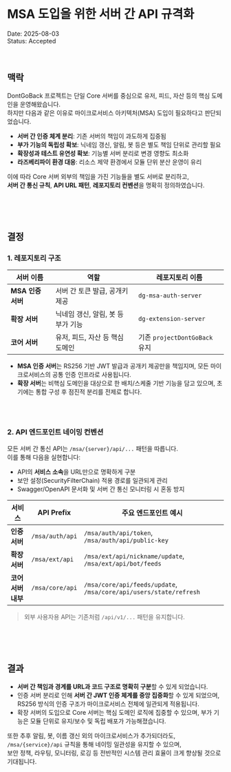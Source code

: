# MSA 도입을 위한 서버 간 API 규격화

Date: 2025-08-03  
Status: Accepted

<br/>

## 맥락

DontGoBack 프로젝트는 단일 Core 서버를 중심으로 유저, 피드, 자산 등의 핵심 도메인을 운영해왔습니다.  
하지만 다음과 같은 이유로 마이크로서비스 아키텍처(MSA) 도입이 필요하다고 판단되었습니다.

- **서버 간 인증 체계 분리**: 기존 서버의 책임이 과도하게 집중됨
- **부가 기능의 독립성 확보**: 닉네임 갱신, 알림, 봇 등은 별도 책임 단위로 관리할 필요
- **확장성과 테스트 유연성 확보**: 기능별 서버 분리로 변경 영향도 최소화
- **라즈베리파이 환경 대응**: 리소스 제약 환경에서 모듈 단위 분산 운영이 유리

이에 따라 Core 서버 외부의 책임을 가진 기능들을 별도 서버로 분리하고,  
**서버 간 통신 규칙**, **API URL 패턴**, **레포지토리 컨벤션**을 명확히 정의하였습니다.

<br/>
<br/>
<br/>

## 결정

### 1. 레포지토리 구조

| 서버 이름         | 역할                               | 레포지토리 이름               |
| ----------------- | ---------------------------------- | ----------------------------- |
| **MSA 인증 서버** | 서버 간 토큰 발급, 공개키 제공     | `dg-msa-auth-server`          |
| **확장 서버**     | 닉네임 갱신, 알림, 봇 등 부가 기능 | `dg-extension-server`         |
| **코어 서버**     | 유저, 피드, 자산 등 핵심 도메인    | 기존 `projectDontGoBack` 유지 |

- **MSA 인증 서버**는 RS256 기반 JWT 발급과 공개키 제공만을 책임지며, 모든 마이크로서비스의 공통 인증 인프라로 사용됩니다.
- **확장 서버**는 비핵심 도메인을 대상으로 한 배치/스케줄 기반 기능을 담고 있으며, 초기에는 통합 구성 후 점진적 분리를 전제로 합니다.

<br/>
<br/>

### 2. API 엔드포인트 네이밍 컨벤션

모든 서버 간 통신 API는 `/msa/{server}/api/...` 패턴을 따릅니다.  
이를 통해 다음을 실현합니다:

- API의 **서비스 소속**을 URL만으로 명확하게 구분
- 보안 설정(SecurityFilterChain) 적용 경로를 일관되게 관리
- Swagger/OpenAPI 문서화 및 서버 간 통신 모니터링 시 혼동 방지

| 서비스             | API Prefix      | 주요 엔드포인트 예시                                              |
| ------------------ | --------------- | ----------------------------------------------------------------- |
| **인증 서버**      | `/msa/auth/api` | `/msa/auth/api/token`, `/msa/auth/api/public-key`                 |
| **확장 서버**      | `/msa/ext/api`  | `/msa/ext/api/nickname/update`, `/msa/ext/api/bot/feeds`          |
| **코어 서버 내부** | `/msa/core/api` | `/msa/core/api/feeds/update`, `/msa/core/api/users/state/refresh` |

> 외부 사용자용 API는 기존처럼 `/api/v1/...` 패턴을 유지합니다.

<br/>
<br/>
<br/>

## 결과

- **서버 간 책임과 경계를 URL과 코드 구조로 명확히 구분**할 수 있게 되었습니다.
- 인증 서버 분리로 인해 **서버 간 JWT 인증 체계를 중앙 집중화**할 수 있게 되었으며,
  RS256 방식의 인증 구조가 마이크로서비스 전체에 일관되게 적용됩니다.
- 확장 서버의 도입으로 Core 서버는 핵심 도메인 로직에 집중할 수 있으며,
  부가 기능은 모듈 단위로 유지/보수 및 독립 배포가 가능해졌습니다.

또한 추후 알림, 봇, 이름 갱신 외의 마이크로서비스가 추가되더라도,  
`/msa/{service}/api` 규칙을 통해 네이밍 일관성을 유지할 수 있으며,  
보안 정책, 라우팅, 모니터링, 로깅 등 전반적인 시스템 관리 효율이 크게 향상될 것으로 기대됩니다.
